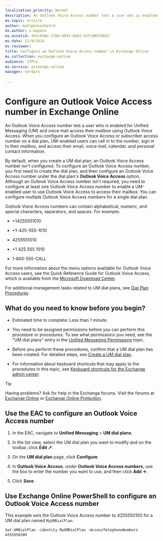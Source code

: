 ```yaml
---
localization_priority: Normal
description: An Outlook Voice Access number lets a user who is enabled for Unified Messaging (UM) and voice mail access their mailbox using Outlook Voice Access. When you configure an Outlook Voice Access or subscriber access number on a dial plan, UM-enabled users can call in to the number, sign in to their mailbox, and access their email, voice mail, calendar, and personal contact information.
ms.topic: article
author: mattpennathe3rd
ms.author: v-mapenn
ms.assetid: 443c838e-f266-4893-b6b2-e5fc96579b55
ms.date: 12/9/2016
ms.reviewer: 
title: Configure an Outlook Voice Access number in Exchange Online
ms.collection: exchange-online
audience: ITPro
ms.service: exchange-online
manager: serdars

---
```


# Configure an Outlook Voice Access number in Exchange Online

An Outlook Voice Access number lets a user who is enabled for Unified Messaging (UM) and voice mail access their mailbox using Outlook Voice Access. When you configure an Outlook Voice Access or subscriber access number on a dial plan, UM-enabled users can call in to the number, sign in to their mailbox, and access their email, voice mail, calendar, and personal contact information.

By default, when you create a UM dial plan, an Outlook Voice Access number isn't configured. To configure an Outlook Voice Access number, you first need to create the dial plan, and then configure an Outlook Voice Access number under the dial plan's **Outlook Voice Access** option. Although an Outlook Voice Access number isn't required, you need to configure at least one Outlook Voice Access number to enable a UM-enabled user to use Outlook Voice Access to access their mailbox. You can configure multiple Outlook Voice Access numbers for a single dial plan.

Outlook Voice Access numbers can contain alphabetical, numeric, and special characters, separators, and spaces. For example:

- +14255551010

- +1-425-555-1010

- 4255551010

- +1 425 555 1010

- 1-800-555-CALL

For more information about the menu options available for Outlook Voice Access users, see the Quick Reference Guide for Outlook Voice Access, which is available from the [Microsoft Download Center](https://go.microsoft.com/fwlink/p/?linkId=64645).

For additional management tasks related to UM dial plans, see [Dial Plan Procedures](https://technet.microsoft.com/library/1bda77c8-c4e2-4ae0-a001-76ae029bf843.aspx).

## What do you need to know before you begin?

- Estimated time to complete: Less than 1 minute.

- You need to be assigned permissions before you can perform this procedure or procedures. To see what permissions you need, see the "UM dial plans" entry in the [Unified Messaging Permissions](https://technet.microsoft.com/library/d326c3bc-8f33-434a-bf02-a83cc26a5498.aspx) topic.

- Before you perform these procedures, confirm that a UM dial plan has been created. For detailed steps, see [Create a UM dial plan](../../voice-mail-unified-messaging/connect-voice-mail-system/create-um-dial-plan.md).

- For information about keyboard shortcuts that may apply to the procedures in this topic, see [Keyboard shortcuts for the Exchange admin center](../../accessibility/keyboard-shortcuts-in-admin-center.md).

> [!TIP]
> Having problems? Ask for help in the Exchange forums. Visit the forums at [Exchange Online](https://go.microsoft.com/fwlink/p/?linkId=267542) or [Exchange Online Protection](https://go.microsoft.com/fwlink/p/?linkId=285351).

## Use the EAC to configure an Outlook Voice Access number

1. In the EAC, navigate to **Unified Messaging** \> **UM dial plans**.

2. In the list view, select the UM dial plan you want to modify and on the toolbar, click **Edit** ![Edit icon](../../media/ITPro_EAC_EditIcon.gif).

3. On the **UM dial plan** page, click **Configure**.

4. In **Outlook Voice Access**, under **Outlook Voice Access numbers**, use the box to enter the number you want to use, and then click **Add** ![Add Icon](../../media/ITPro_EAC_AddIcon.gif).

5. Click **Save**.

## Use Exchange Online PowerShell to configure an Outlook Voice Access number

This example sets the Outlook Voice Access number to 4255550100 for a UM dial plan named `MyUMDialPlan`.

```
Set-UMDialPlan -identity MyUMDialPlan -AccessTelephoneNumbers 4255550100
```
